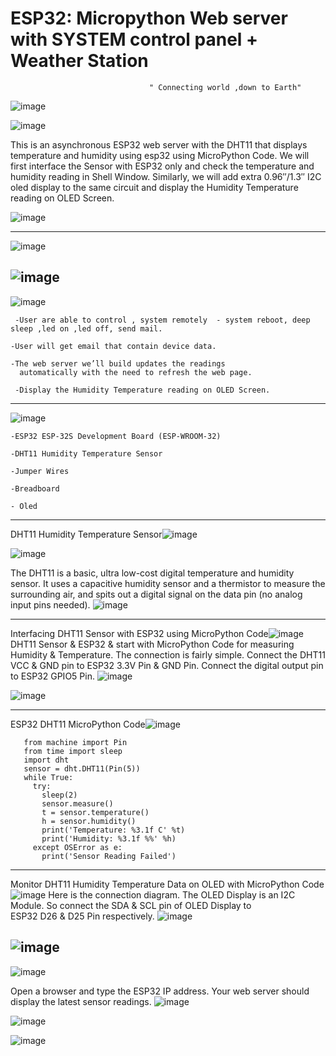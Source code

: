 #  ESP32: Micropython Web server with  SYSTEM control panel + Weather Station                                 
                                   " Connecting world ,down to Earth"
  ![image](https://user-images.githubusercontent.com/121890637/210415215-8061e4a0-7d1c-425f-9211-69d9a9dc0c1c.png) 
  
![image](https://user-images.githubusercontent.com/121890637/210415812-e357f53c-9e5e-446d-bae6-86a66e6728a0.png)

This is an asynchronous ESP32 web server with the DHT11 that displays temperature and humidity using esp32 using MicroPython Code.
We will first interface the Sensor with ESP32 only and check the temperature and humidity reading in Shell Window. Similarly, we will add extra 0.96″/1.3″ I2C  oled display to the same circuit and display the Humidity Temperature reading on OLED Screen.

![image](https://user-images.githubusercontent.com/121890637/210415846-b0b7192c-4abd-4b89-949a-99e8b3be4da9.png)

-----------------------------------------------------------------------------------------------------------------------------------------------------------------
![image](https://user-images.githubusercontent.com/121890637/210417511-3906a461-4e96-42ef-9ccd-43fda5828cb5.png)



  ![image](https://user-images.githubusercontent.com/121890637/210416427-9afae960-e92a-4b97-b38b-c8d186ca726e.png)
  ---------------------------------------------------------------------------------------------------------------------------------------------------------------
  
![image](https://user-images.githubusercontent.com/121890637/210417606-1d9ba95f-74a3-4762-b8eb-1ba6b015f8ef.png)
     
     -User are able to control , system remotely  - system reboot, deep sleep ,led on ,led off, send mail.

    -User will get email that contain device data.
  
    -The web server we’ll build updates the readings    
      automatically with the need to refresh the web page.

     -Display the Humidity Temperature reading on OLED Screen.

---------------------------------------------------------------------------------------------------------------------------------------------------------------
![image](https://user-images.githubusercontent.com/121890637/210418305-6f14c465-d081-4eb3-8dc2-2a1df36342c0.png)

    -ESP32 ESP-32S Development Board (ESP-WROOM-32)

    -DHT11 Humidity Temperature Sensor

    -Jumper Wires

    -Breadboard

    - Oled 
---------------------------------------------------------------------------------------------------------------------------------------------------------------

  DHT11 Humidity Temperature Sensor![image](https://user-images.githubusercontent.com/121890637/210418826-09d44ed9-2353-4cce-a136-c0410fcc9868.png)

![image](https://user-images.githubusercontent.com/121890637/210418905-52aa47c4-78f8-4079-82e5-e0f2a11286bb.png)

The DHT11 is a basic, ultra low-cost digital temperature and humidity sensor. It uses a capacitive humidity sensor and a thermistor to measure the surrounding air, and spits out a digital signal on the data pin (no analog input pins needed).
![image](https://user-images.githubusercontent.com/121890637/210421704-215c5f1f-d4ed-4cac-924e-1ee6fb192a91.png)

---------------------------------------------------------------------------------------------------------------------------------------------------------------

Interfacing DHT11 Sensor with ESP32 using MicroPython Code![image](https://user-images.githubusercontent.com/121890637/210419304-b569923a-7b51-4783-9654-43107b76e8dc.png)
DHT11 Sensor & ESP32 & start with MicroPython Code for measuring Humidity & Temperature. The connection is fairly simple. Connect the DHT11 VCC & GND pin to ESP32 3.3V Pin & GND Pin. Connect the digital output pin to ESP32 GPIO5 Pin.
![image](https://user-images.githubusercontent.com/121890637/210419332-f8dfe227-babb-4b53-8be9-890febb4a6a3.png)

![image](https://user-images.githubusercontent.com/121890637/210419365-3050a5af-4126-48fa-b147-e2b9330d8ab1.png)

---------------------------------------------------------------------------------------------------------------------------------------------------------------
ESP32 DHT11 MicroPython Code![image](https://user-images.githubusercontent.com/121890637/210419773-e3a36182-23dd-4c46-bc03-a55ac604c25d.png)

       from machine import Pin
       from time import sleep
       import dht 
       sensor = dht.DHT11(Pin(5))
       while True:
         try:
           sleep(2)
           sensor.measure()
           t = sensor.temperature()
           h = sensor.humidity()
           print('Temperature: %3.1f C' %t)
           print('Humidity: %3.1f %%' %h)
         except OSError as e:
           print('Sensor Reading Failed')

---------------------------------------------------------------------------------------------------------------------------------------------------------------

Monitor DHT11 Humidity Temperature Data on OLED with MicroPython Code![image](https://user-images.githubusercontent.com/121890637/210420628-f379aaa3-5cc2-44a3-83c5-21e80d662817.png)
Here is the connection diagram. The OLED Display is an I2C Module. So connect the SDA & SCL pin of OLED Display to ESP32 D26 & D25 Pin respectively.
![image](https://user-images.githubusercontent.com/121890637/210420660-4728a8c0-9002-4c3a-8f91-a6c65c358a93.png)

![image](https://user-images.githubusercontent.com/121890637/210420682-ed062498-3ffe-4f4d-b2ab-dc04df18e439.png)
---------------------------------------------------------------------------------------------------------------------------------------------------------------
![image](https://user-images.githubusercontent.com/121890637/210421114-8cf40745-9b25-4f6f-80ce-67033b771e1a.png)

Open a browser and type the ESP32 IP address. Your web server should display the latest sensor readings.
![image](https://user-images.githubusercontent.com/121890637/210421147-f8538b3c-4a0a-4f95-8c3d-6643bf620249.png)

![image](https://user-images.githubusercontent.com/121890637/210421263-a7f32643-e744-404b-b36e-51af32a0e06a.png)


![image](https://user-images.githubusercontent.com/121890637/210421203-2bdee35d-7662-4240-afaf-f15ce34c3229.png)
